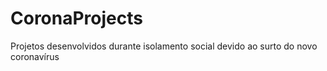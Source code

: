 # CoronaProjects
Projetos desenvolvidos durante isolamento social devido ao surto do novo coronavírus
